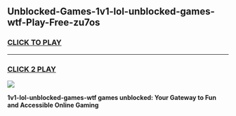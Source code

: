 
## Unblocked-Games-1v1-lol-unblocked-games-wtf-Play-Free-zu7os
<h3>
<a href="https://premium76.site?title=1v1-lol-unblocked-games-wtf&ref=19M">CLICK TO PLAY</a></h3>
<hr>

<h3>
<a href="https://premium76.site?title=1v1-lol-unblocked-games-wtf&ref=19M">CLICK 2 PLAY</a>
  
</h3>

<a href="https://premium76.site?title=1v1-lol-unblocked-games-wtf&ref=19M"><img src="https://clearcache.store/games.png"></a>


**1v1-lol-unblocked-games-wtf games unblocked: Your Gateway to Fun and Accessible Online Gaming**

